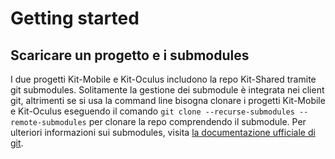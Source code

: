# Getting started

## Scaricare un progetto e i submodules

I due progetti Kit-Mobile e Kit-Oculus includono la repo Kit-Shared tramite git submodules.
Solitamente la gestione dei submodule è integrata nei client git,
altrimenti se si usa la command line bisogna clonare i progetti Kit-Mobile e Kit-Oculus eseguendo il comando
`git clone --recurse-submodules --remote-submodules` per clonare la repo comprendendo il submodule.
Per ulteriori informazioni sui submodules, visita
[la documentazione ufficiale di git](https://git-scm.com/book/en/v2/Git-Tools-Submodules).
